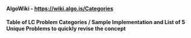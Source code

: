 #### AlgoWiki - https://wiki.algo.is/Categories

#### Table of LC Problem Categories / Sample Implementation and List of 5 Unique Problems to quickly revise the concept
